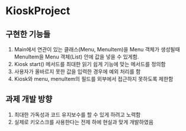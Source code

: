 # KioskProject
## 구현한 기능들
1. Main에서 연관이 있는 클래스(Menu, MenuItem)을 Menu 객체가 생성될때 MenuItem을 Menu 객체(List) 안에 값을 넣을 수 있게함.
2. Kiosk start() 메서드를 최대한 읽기 쉽게 기능에 맞는 메서드를 정의함
3. 사용자가 올바르지 못한 값을 입력한 경우에 예외 처리를 함
4. Kiosk와 menu, menuItem의 필드를 외부에서 접근하지 못하도록 제한함

## 과제 개발 방향
1. 최대한 가독성과 코드 유지보수를 할 수 있게 하려고 노력함
2. 실제로 키오스크를 사용한다는 전제 하에 현실과 맞게 개발하였음
